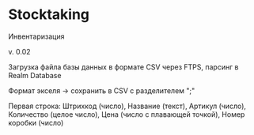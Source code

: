 # Stocktaking
Инвентаризация

v. 0.02

Загрузка файла базы данных в формате CSV через  FTPS, парсинг в Realm
Database

Формат экселя -> сохранить в CSV с разделителем ";"

Первая строка: Штрихкод (число), Название (текст), Артикул (число),
Количество (целое число), Цена (число с плавающей точкой), Номер коробки
(число)
